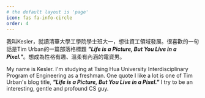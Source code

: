 ```yaml
---
# the default layout is 'page'
icon: fas fa-info-circle
order: 4
---
```


我叫Kesler，就讀清華大學工學院學士班大一，想往資工領域發展。很喜歡的一句話是Tim Urban的一篇部落格標題 ***"Life is a Picture, But You Live in a Pixel."***。想成為性格有趣、溫柔有內涵的電資男。

My name is Kesler. I'm studying at Tsing Hua University Interdisciplinary Program of Engineering as a freshman. One quote I like a lot is one of Tim Urban's blog title, ***"Life is a Picture, But You Live in a Pixel."*** I try to be an interesting, gentle and profound CS guy.
